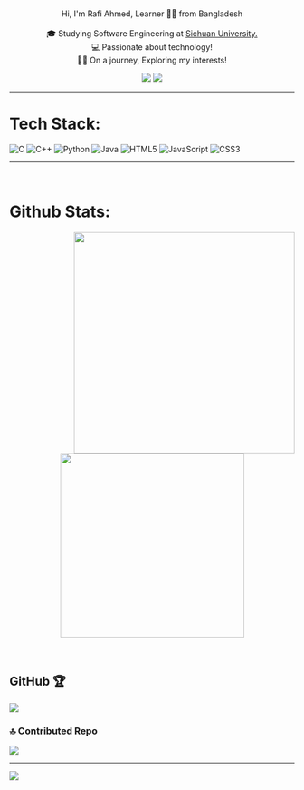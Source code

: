 <br>
<p align="center">
  Hi, I'm Rafi Ahmed, Learner 👨‍💻 from Bangladesh
  <br>
  <br>
  🎓 Studying Software Engineering at <a href="https://en.scu.edu.cn/"> Sichuan University.</a>
  <br>
  💻 Passionate about technology!
  <br>
  🧑‍💼 On a journey, Exploring my interests!
  <br>
</p>

<div align="center"> 
  <a href = "mailto:20rafiahmed02@gmail.com"><img src="https://img.shields.io/badge/-Gmail-%23333?style=for-the-badge&logo=gmail&logoColor=white" target="_blank"></a>
  <a href="https://www.linkedin.com/in/codewithrafi/" target="_blank"><img src="https://img.shields.io/badge/-LinkedIn-%230077B5?style=for-the-badge&logo=linkedin&logoColor=white" target="_blank"></a> 
 
</div>

<hr>

# Tech Stack:
  
![C](https://img.shields.io/badge/c-%2300599C.svg?style=for-the-badge&logo=c&logoColor=white) ![C++](https://img.shields.io/badge/c++-%2300599C.svg?style=for-the-badge&logo=c%2B%2B&logoColor=white) ![Python](https://img.shields.io/badge/python-3670A0?style=for-the-badge&logo=python&logoColor=ffdd54) ![Java](https://img.shields.io/badge/java-%23ED8B00.svg?style=for-the-badge&logo=openjdk&logoColor=white) ![HTML5](https://img.shields.io/badge/html5-%23E34F26.svg?style=for-the-badge&logo=html5&logoColor=white) ![JavaScript](https://img.shields.io/badge/javascript-%23323330.svg?style=for-the-badge&logo=javascript&logoColor=%23F7DF1E) ![CSS3](https://img.shields.io/badge/css3-%231572B6.svg?style=for-the-badge&logo=css3&logoColor=white)

<hr>

<br>

# Github Stats:

<p align=center>
  <div align=center>
    <a href="https://github.com/anuraghazra/github-readme-stats" title="Go to Source">
      <img align="right" width=390 src="https://github-readme-stats.vercel.app/api?username=codewith-rafi&show_icons=true&theme=react&border_color=61dafb&hide_border=true" />
    </a>
  </div>
  <div align=center>
    <a href="https://github.com/anuraghazra/github-readme-stats">
      <img width=325 align="center" src="https://github-readme-stats.vercel.app/api/top-langs/?username=codewith-rafi&hide=c%23,powershell,Mathematica,Ruby,Objective-C,Objective-C%2b%2b,Cuda&title_color=61dafb&text_color=ffffff&icon_color=61dafb&bg_color=20232a&langs_count=8&layout=compact&border_color=61dafb&hide_border=true" />
    </a>
  </div>
  <br>
  <br>
</p>

## GitHub 🏆
![](https://github-profile-trophy.vercel.app/?username=codewith-rafi&theme=onedark&no-frame=false&no-bg=true&margin-w=4)

### 🔝 Contributed Repo
![](https://github-contributor-stats.vercel.app/api?username=codewith-rafi&limit=5&theme=dark&combine_all_yearly_contributions=true)

---
[![](https://visitcount.itsvg.in/api?id=codewith-rafi&icon=0&color=0)](https://visitcount.itsvg.in)
